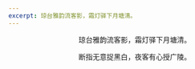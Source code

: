 ```yaml
---
excerpt: 琼台雅韵流客影，霜灯驿下月塘清。
---
```

<center>
<p>琼台雅韵流客影，霜灯驿下月塘清。</p>
<p>断指无意捉黑白，夜客有心授广陵。</p>
</center>